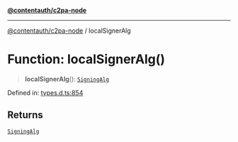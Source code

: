 [**@contentauth/c2pa-node**](../README.md)

***

[@contentauth/c2pa-node](../README.md) / localSignerAlg

# Function: localSignerAlg()

> **localSignerAlg**(): [`SigningAlg`](../type-aliases/SigningAlg.md)

Defined in: [types.d.ts:854](https://github.com/contentauth/c2pa-node-v2/blob/1df68df861d38a8c4eb7c634a613532727ec72d3/js-src/types.d.ts#L854)

## Returns

[`SigningAlg`](../type-aliases/SigningAlg.md)
